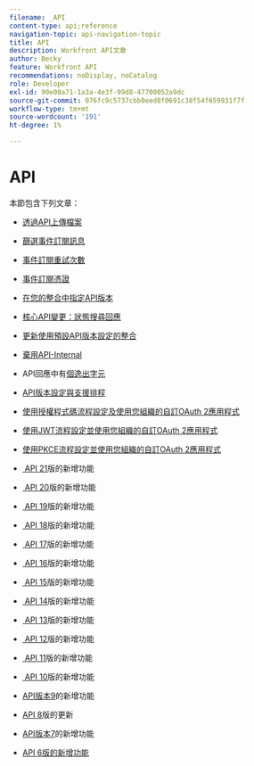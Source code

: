 ```yaml
---
filename: _API
content-type: api;reference
navigation-topic: api-navigation-topic
title: API
description: Workfront API文章
author: Becky
feature: Workfront API
recommendations: noDisplay, noCatalog
role: Developer
exl-id: 90e00a71-1a3a-4e3f-99d8-47700052a9dc
source-git-commit: 076fc9c5737cbb0eed8f0691c38f54f659931f7f
workflow-type: tm+mt
source-wordcount: '191'
ht-degree: 1%

---
```


# API

本節包含下列文章：

* [透過API上傳檔案](../../wf-api/api/uploading-files-api.md)
* [篩選事件訂閱訊息](../../wf-api/api/filter-event-sub-messages.md)
* [事件訂閱重試次數](../../wf-api/api/event-sub-retries.md)
* [事件訂閱憑證](../../wf-api/api/event-sub-certs.md)
* [在您的整合中指定API版本](../../wf-api/api/specify-api-version-integrations.md)

* [核心API變更：狀態搜尋回應](../../wf-api/api/api-changes-search.md)
* [更新使用預設API版本設定的整合](../../wf-api/api/update-default-api-versioning.md)
* [棄用API-Internal](../../wf-api/api/deprecation-api-internal.md)
* API回應中有[個逸出字元](../../wf-api/api/escaped-characters-api.md)
* [API版本設定與支援排程](../../wf-api/api/api-version-support-schedule.md)
* [使用授權程式碼流程設定及使用您組織的自訂OAuth 2應用程式](../../wf-api/api/oauth-app-code-token-flow.md)
* [使用JWT流程設定並使用您組織的自訂OAuth 2應用程式](../../wf-api/api/oauth-app-jwt-flow.md)
* [使用PKCE流程設定並使用您組織的自訂OAuth 2應用程式](../../wf-api/api/oauth-app-pkce-flow.md)
* [&#x200B; API 21](../../wf-api/api/new-api-version-20.md)版的新增功能
* [&#x200B; API 20](../../wf-api/api/new-api-version-21.md)版的新增功能
* [&#x200B; API 19](../../wf-api/api/new-api-version-19.md)版的新增功能
* [&#x200B; API 18](../../wf-api/api/new-api-version-18.md)版的新增功能
* [&#x200B; API 17](../../wf-api/api/new-api-version-17.md)版的新增功能
* [&#x200B; API 16](../../wf-api/api/new-api-version-16.md)版的新增功能
* [&#x200B; API 15](../../wf-api/api/new-api-version-15.md)版的新增功能
* [&#x200B; API 14](../../wf-api/api/new-api-version-14.md)版的新增功能
* [&#x200B; API 13](../../wf-api/api/new-api-version-13.md)版的新增功能
* [&#x200B; API 12](../../wf-api/api/new-api-version-12.md)版的新增功能
* [&#x200B; API 11](../../wf-api/api/new-api-version-11.md)版的新增功能
* [&#x200B; API 10](../../wf-api/api/new-api-version-10.md)版的新增功能
* [&#x200B; API版本9](../../wf-api/api/new-api-version-9.md)的新增功能
* [API 8](../../wf-api/api/new-api-version-8-updates.md)版的更新
* [&#x200B; API版本7](../../wf-api/api/new-api-version-7.md)的新增功能
* [API 6版的新增功能](../../wf-api/api/new-api-version-6.md)
